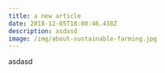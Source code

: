 ```yaml
---
title: a new article
date: 2018-12-05T18:00:46.438Z
description: asdasd
image: /img/about-sustainable-farming.jpg
---
```

asdasd
